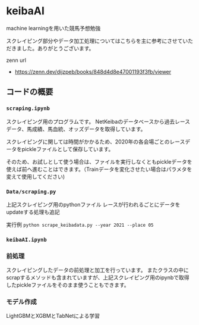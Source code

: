 # keibaAI

machine learningを用いた競馬予想勉強

スクレイピング部分やデータ加工処理についてはこちらを主に参考にさせていただきました。ありがとうございます。

zenn url
* https://zenn.dev/dijzpeb/books/848d4d8e47001193f3fb/viewer

## コードの概要

### `scraping.ipynb`

スクレイピング用のプログラムです。
NetKeibaのデータベースから過去レースデータ、馬成績、馬血統、オッズデータを取得しています。

スクレイピングに関しては時間がかかるため、2020年の各会場ごとのレースデータをpickleファイルとして保存しています。

そのため、お試しとして使う場合は、ファイルを実行しなくともpickleデータを使えば前へ進むことはできます。（Trainデータを変化させたい場合はパラメタを変えて使用してください)

### `Data/scraping.py`

上記スクレイピング用のpythonファイル
レースが行われるごとにデータをupdateする処理も追記

実行例
` python scrape_keibadata.py --year 2021 --place 05 `

### `keibaAI.ipynb`

### 前処理
スクレイピングしたデータの前処理と加工を行っています。
またクラスの中にscrapするメソッドも含まれていますが、上記スクレイピング用のipynbで取得したpickleファイルをそのまま使うこともできます。

### モデル作成
LightGBMとXGBMとTabNetによる学習
